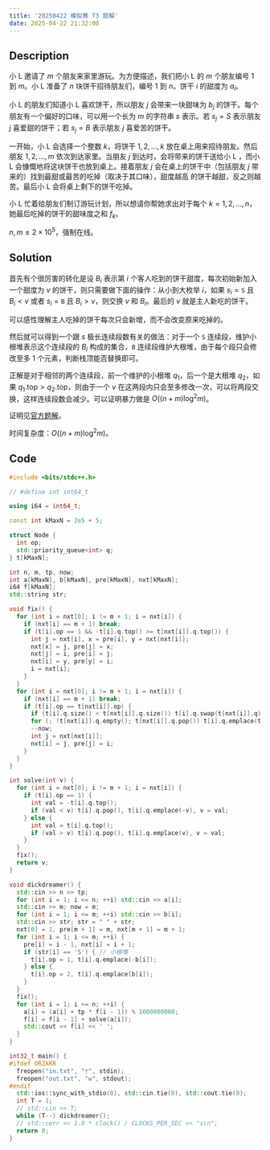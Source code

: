 ```yaml
---
title: '20250422 模拟赛 T3 题解'
date: 2025-04-22 21:32:00
---
```


## Description

小 L 邀请了 $m$ 个朋友来家里游玩。为方便描述，我们把小 L 的 $m$ 个朋友编号 $1$ 到 $m$。小 L 准备了 $n$ 块饼干招待朋友们，编号 $1$ 到 $n$。饼干 $i$ 的甜度为 $a_i$。

小 L 的朋友们知道小 L 喜欢饼干，所以朋友 $j$ 会带来一块甜味为 $b_j$ 的饼干。每个朋友有一个偏好的口味，可以用一个长为 $m$ 的字符串 $s$ 表示。若 $s_j=S$ 表示朋友 $j$ 喜爱甜的饼干；若 $s_j=B$ 表示朋友 $j$ 喜爱苦的饼干。

一开始，小 L 会选择一个整数 $k$，将饼干 $1,2,...,k$ 放在桌上用来招待朋友。然后朋友 $1,2,...,m$ 依次到达家里。当朋友 $j$ 到达时，会将带来的饼干送给小 L ，而小 L 会慷慨地将这块饼干也放到桌上。接着朋友 $j$ 会在桌上的饼干中（包括朋友 $j$ 带来的）找到最甜或最苦的吃掉（取决于其口味），甜度越高
的饼干越甜，反之则越苦。最后小 L 会将桌上剩下的饼干吃掉。

小 L 忙着给朋友们制订游玩计划，所以想请你帮她求出对于每个 $k=1,2,...,n$，她最后吃掉的饼干的甜味度之和 $f_k$。

$n,m\leq 2\times 10^5$，强制在线。

## Solution

首先有个很厉害的转化是设 $B_i$ 表示第 $i$ 个客人吃到的饼干甜度，每次初始新加入一个甜度为 $v$ 的饼干，则只需要做下面的操作：从小到大枚举 $i$，如果 $s_i=\texttt{S}$ 且 $B_i<v$ 或者 $s_i=\texttt{B}$ 且 $B_i>v$，则交换 $v$ 和 $B_i$。最后的 $v$ 就是主人新吃的饼干。

可以感性理解主人吃掉的饼干每次只会新增，而不会改变原来吃掉的。

然后就可以得到一个跟 $s$ 极长连续段数有关的做法：对于一个 $\texttt{S}$ 连续段，维护小根堆表示这个连续段的 $B_i$ 构成的集合，$\texttt{B}$ 连续段维护大根堆，由于每个段只会修改至多 $1$ 个元素，判断栈顶能否替换即可。

正解是对于相邻的两个连续段，前一个维护的小根堆 $q_1$，后一个是大根堆 $q_2$，如果 $q_1.\text{top}>q_2.\text{top}$，则由于一个 $v$ 在这两段内只会至多修改一次，可以将两段交换，这样连续段数会减少。可以证明暴力做是 $O((n+m)\log^2m)$。

证明见[官方题解](https://codeforces.com/gym/102586/attachments/download/24124/gp_of_tokyo_editorial.pdf)。

时间复杂度：$O((n+m)\log^2m)$。

## Code

```cpp
#include <bits/stdc++.h>

// #define int int64_t

using i64 = int64_t;

const int kMaxN = 2e5 + 5;

struct Node {
  int op;
  std::priority_queue<int> q;
} t[kMaxN];

int n, m, tp, now;
int a[kMaxN], b[kMaxN], pre[kMaxN], nxt[kMaxN];
i64 f[kMaxN];
std::string str;

void fix() {
  for (int i = nxt[0]; i != m + 1; i = nxt[i]) {
    if (nxt[i] == m + 1) break;
    if (t[i].op == 1 && -t[i].q.top() >= t[nxt[i]].q.top()) {
      int j = nxt[i], x = pre[i], y = nxt[nxt[i]];
      nxt[x] = j, pre[j] = x;
      nxt[j] = i, pre[i] = j;
      nxt[i] = y, pre[y] = i;
      i = nxt[i];
    }
  }
  for (int i = nxt[0]; i != m + 1; i = nxt[i]) {
    if (nxt[i] == m + 1) break;
    if (t[i].op == t[nxt[i]].op) {
      if (t[i].q.size() < t[nxt[i]].q.size()) t[i].q.swap(t[nxt[i]].q);
      for (; !t[nxt[i]].q.empty(); t[nxt[i]].q.pop()) t[i].q.emplace(t[nxt[i]].q.top());
      --now;
      int j = nxt[nxt[i]];
      nxt[i] = j, pre[j] = i;
    }
  }
}

int solve(int v) {
  for (int i = nxt[0]; i != m + 1; i = nxt[i]) {
    if (t[i].op == 1) {
      int val = -t[i].q.top();
      if (val < v) t[i].q.pop(), t[i].q.emplace(-v), v = val;
    } else {
      int val = t[i].q.top();
      if (val > v) t[i].q.pop(), t[i].q.emplace(v), v = val;
    }
  }
  fix();
  return v;
}

void dickdreamer() {
  std::cin >> n >> tp;
  for (int i = 1; i <= n; ++i) std::cin >> a[i];
  std::cin >> m; now = m;
  for (int i = 1; i <= m; ++i) std::cin >> b[i];
  std::cin >> str; str = " " + str;
  nxt[0] = 1, pre[m + 1] = m, nxt[m + 1] = m + 1;
  for (int i = 1; i <= m; ++i) {
    pre[i] = i - 1, nxt[i] = i + 1;
    if (str[i] == 'S') { // 小根堆
      t[i].op = 1, t[i].q.emplace(-b[i]);
    } else {
      t[i].op = 2, t[i].q.emplace(b[i]);
    }
  }
  fix();
  for (int i = 1; i <= n; ++i) {
    a[i] = (a[i] + tp * f[i - 1]) % 1000000000;
    f[i] = f[i - 1] + solve(a[i]);
    std::cout << f[i] << ' ';
  }
}

int32_t main() {
#ifdef ORZXKR
  freopen("in.txt", "r", stdin);
  freopen("out.txt", "w", stdout);
#endif
  std::ios::sync_with_stdio(0), std::cin.tie(0), std::cout.tie(0);
  int T = 1;
  // std::cin >> T;
  while (T--) dickdreamer();
  // std::cerr << 1.0 * clock() / CLOCKS_PER_SEC << "s\n";
  return 0;
}
```